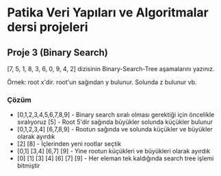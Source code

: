 # Patika Veri Yapıları ve Algoritmalar dersi projeleri 

## Proje 3 (Binary Search)

[7, 5, 1, 8, 3, 6, 0, 9, 4, 2] dizisinin Binary-Search-Tree aşamalarını yazınız.

Örnek: root x'dir. root'un sağından y bulunur. Solunda z bulunur vb.

### Çözüm 
- [0,1,2,3,4,5,6,7,8,9]     - Binary search sıralı olması gerektiği için öncelikle sıralıyoruz
              [5]           - Root 5'dir sağında büyükler solunda küçükler bulunur
- [0,1,2,3,4]        [6,7,8,9] - Rootun sağında ve solunda küçükler ve büyükler olarak ayırdık 
-    [2]                [8]     - İçlerinden yeni rootlar seçtik 
- [0,1]    [3,4]      [6,7] [9]  - Yine rootun küçükleri ve büyükleri olarak ayırdık 
- [0] [1]  [3] [4]   [6] [7] [9] - Her eleman tek kaldığında search tree işlemi bitmiştir
